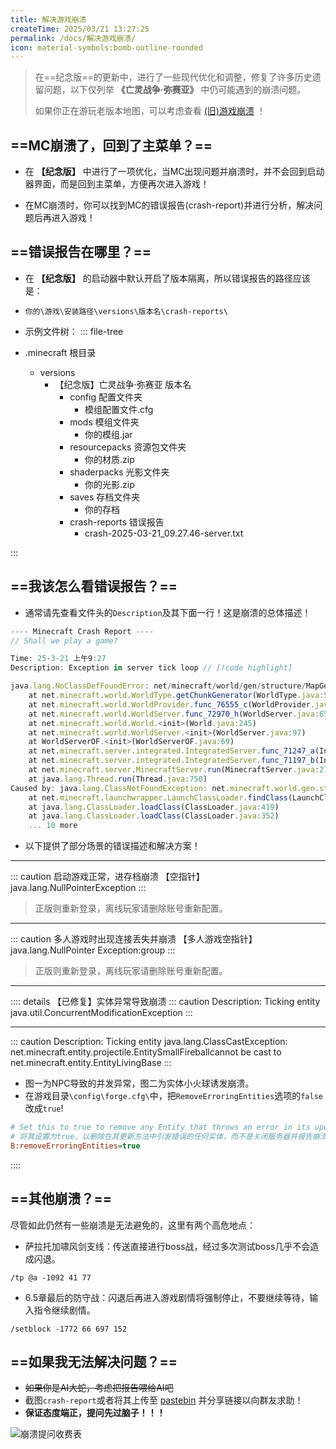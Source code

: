 ```yaml
---
title: 解决游戏崩溃
createTime: 2025/03/21 13:27:25
permalink: /docs/解决游戏崩溃/
icon: material-symbols:bomb-outline-rounded
---
```

> 在==纪念版==的更新中，进行了一些现代优化和调整，修复了许多历史遗留问题，以下仅列举 **《亡灵战争·弥赛亚》** 中仍可能遇到的崩溃问题。
>
> 如果你正在游玩老版本地图，可以考虑查看 [(旧)游戏崩溃](/docs/(旧)游戏崩溃/) ！

## ==MC崩溃了，回到了主菜单？==

- 在 **【纪念版】** 中进行了一项优化，当MC出现问题并崩溃时，并不会回到启动器界面，而是回到主菜单，方便再次进入游戏！
  
- 在MC崩溃时，你可以找到MC的错误报告(crash-report)并进行分析，解决问题后再进入游戏！

## ==错误报告在哪里？==

- 在 **【纪念版】** 的启动器中默认开启了版本隔离，所以错误报告的路径应该是：
- `你的\游戏\安装路径\versions\版本名\crash-reports\`
- 示例文件树：
::: file-tree

- .minecraft 根目录
  - versions
    - 【纪念版】亡灵战争·弥赛亚 版本名
      - config 配置文件夹
        - 模组配置文件.cfg
      - mods 模组文件夹
        - 你的模组.jar 
      - resourcepacks 资源包文件夹
        - 你的材质.zip
      - shaderpacks 光影文件夹
        - 你的光影.zip
      - saves 存档文件夹
        - 你的存档
      - crash-reports 错误报告
        - crash-2025-03-21_09.27.46-server.txt

:::

## ==我该怎么看错误报告？==

- 通常请先查看文件头的`Description`及其下面一行！这是崩溃的总体描述！

```js 
---- Minecraft Crash Report ----
// Shall we play a game?

Time: 25-3-21 上午9:27
Description: Exception in server tick loop // [!code highlight]

java.lang.NoClassDefFoundError: net/minecraft/world/gen/structure/MapGenStronghold // [!code highlight]
	at net.minecraft.world.WorldType.getChunkGenerator(WorldType.java:528)
	at net.minecraft.world.WorldProvider.func_76555_c(WorldProvider.java:66)
	at net.minecraft.world.WorldServer.func_72970_h(WorldServer.java:654)
	at net.minecraft.world.World.<init>(World.java:245)
	at net.minecraft.world.WorldServer.<init>(WorldServer.java:97)
	at WorldServerOF.<init>(WorldServerOF.java:69)
	at net.minecraft.server.integrated.IntegratedServer.func_71247_a(IntegratedServer.java:65)
	at net.minecraft.server.integrated.IntegratedServer.func_71197_b(IntegratedServer.java:153)
	at net.minecraft.server.MinecraftServer.run(MinecraftServer.java:2790)
	at java.lang.Thread.run(Thread.java:750)
Caused by: java.lang.ClassNotFoundException: net.minecraft.world.gen.structure.MapGenStronghold
	at net.minecraft.launchwrapper.LaunchClassLoader.findClass(LaunchClassLoader.java:191)
	at java.lang.ClassLoader.loadClass(ClassLoader.java:419)
	at java.lang.ClassLoader.loadClass(ClassLoader.java:352)
	... 10 more
```

- 以下提供了部分场景的错误描述和解决方案！

---

::: caution 启动游戏正常，进存档崩溃
【空指针】java.lang.NullPointerException
:::

> 正版则重新登录，离线玩家请删除账号重新配置。

---
::: caution 多人游戏时出现连接丢失并崩溃
【多人游戏空指针】java.lang.NullPointer Exception:group
:::

> 正版则重新登录，离线玩家请删除账号重新配置。

---
:::: details 【已修复】实体异常导致崩溃
::: caution Description: Ticking entity
java.util.ConcurrentModificationException
:::

---

::: caution Description: Ticking entity 
java.lang.ClassCastException: net.minecraft.entity.projectile.EntitySmallFireballcannot be cast to net.minecraft.entity.EntityLivingBase
:::
- 图一为NPC导致的并发异常，图二为实体小火球诱发崩溃。
- 在游戏目录`\config\forge.cfg\`中，把`RemoveErroringEntities`选项的`false`改成`true`!
```cfg
# Set this to true to remove any Entity that throws an error in its update method instead of closing the server and reporting a crash log. BE WARNED THIS COULD SCREW UP EVERYTHING USE SPARINGLY WE ARE NOT RESPONSIBLE FOR DAMAGES.
# 将其设置为true，以删除在其更新方法中引发错误的任何实体，而不是关闭服务器并报告崩溃日志。请注意，这可能会导致一切使用不当。我们对损坏概不负责。
B:removeErroringEntities=true
```
::::

## ==其他崩溃？==

尽管如此仍然有一些崩溃是无法避免的，这里有两个高危地点：

- 萨拉托加啸风剑支线：传送直接进行boss战，经过多次测试boss几乎不会造成闪退。
```command
/tp @a -1092 41 77
```

- 6.5章最后的防守战：闪退后再进入游戏剧情将强制停止，不要继续等待，输入指令继续剧情。
```command
/setblock -1772 66 697 152
```

## ==如果我无法解决问题？==
- ~~如果你是AI大蛇，考虑把报告喂给AI吧~~
- 截图`crash-report`或者将其上传至 [pastebin](https://pastebin.com/) 并分享链接以向群友求助！
- **保证态度端正，提问先过脑子！！！**

![崩溃提问收费表](https://cdn.jsdelivr.net/gh/DavidBlackCN/Docs-For-TUW@main/docs/.vuepress/public/image/崩溃提问收费表.png)